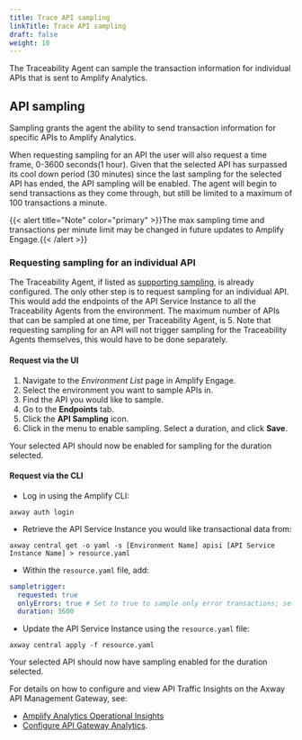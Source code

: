 ```yaml
---
title: Trace API sampling
linkTitle: Trace API sampling
draft: false
weight: 10
---
```


The Traceability Agent can sample the transaction information for individual APIs that is sent to Amplify Analytics.

## API sampling

Sampling grants the agent the ability to send transaction information for specific APIs to Amplify Analytics.

When requesting sampling for an API the user will also request a time frame, 0-3600 seconds(1 hour). Given that the selected API has surpassed its cool down period (30 minutes) since the last sampling for the selected API has ended, the API sampling will be enabled. The agent will begin to send transactions as they come through, but still be limited to a maximum of 100 transactions a minute.

{{< alert title="Note" color="primary" >}}The max sampling time and transactions per minute limit may be changed in future updates to Amplify Engage.{{< /alert >}}

### Requesting sampling for an individual API

The Traceability Agent, if listed as [supporting sampling](/docs/connect_manage_environ#on-premise-Agent-Features), is already configured. The only other step is to request sampling for an individual API. This would add the endpoints of the API Service Instance to all the Traceability Agents from the environment. The maximum number of APIs that can be sampled at one time, per Traceability Agent, is 5. Note that requesting sampling for an API will not trigger sampling for the Traceability Agents themselves, this would have to be done separately.

#### Request via the UI

1. Navigate to the *Environment List* page in Amplify Engage.
2. Select the environment you want to sample APIs in.
3. Find the API you would like to sample.
4. Go to the **Endpoints** tab.
5. Click the **API Sampling** icon.
6. Click in the menu to enable sampling. Select a duration, and click **Save**.

Your selected API should now be enabled for sampling for the duration selected.
  
#### Request via the CLI

* Log in using the Amplify CLI:

```shell
axway auth login
```

* Retrieve the API Service Instance you would like transactional data from:
  
```shell
axway central get -o yaml -s [Environment Name] apisi [API Service Instance Name] > resource.yaml
```

* Within the `resource.yaml` file, add:
  
```yaml
sampletrigger:
  requested: true
  onlyErrors: true # Set to true to sample only error transactions; set to false to sample all transactions.
  duration: 3600
```

* Update the API Service Instance using the `resource.yaml` file:

```shell
axway central apply -f resource.yaml
```

Your selected API should now have sampling enabled for the duration selected.

For details on how to configure and view API Traffic Insights on the Axway API Management Gateway, see:

* [Amplify Analytics Operational Insights](https://docs.axway.com/bundle/axway-open-docs/page/docs/operational_insights/index.html)
* [Configure API Gateway Analytics](https://docs.axway.com/bundle/axway-open-docs/page/docs/apimanager_analytics/index.html).
